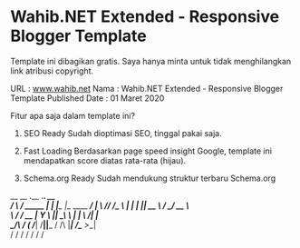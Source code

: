 # Wahib.NET Extended - Responsive Blogger Template

Template ini dibagikan gratis. Saya hanya minta untuk 
tidak menghilangkan link atribusi copyright.

URL : www.wahib.net
Nama : Wahib.NET Extended - Responsive Blogger Template
Published Date : 01 Maret 2020

Fitur apa saja dalam template ini?
1. SEO Ready
Sudah dioptimasi SEO, tinggal pakai saja.

2. Fast Loading
Berdasarkan page speed insight Google, template ini 
mendapatkan score diatas rata-rata (hijau).

3. Schema.org Ready
Sudah mendukung struktur terbaru Schema.org

 __      __        .__    ._____.                       __   
/  \    /  \_____  |  |__ |__\_ |__        ____   _____/  |_ 
\   \/\/   /\__  \ |  |  \|  || __ \      /    \_/ __ \   __\
 \        /  / __ \|   Y  \  || \_\ \    |   |  \  ___/|  |  
  \__/\  /  (____  /___|  /__||___  / /\ |___|  /\___  >__|  
       \/        \/     \/        \/  \/      \/     \/      

